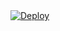 <a href="https://heroku.com/deploy?template=https://github.com/Bartixxx32/monero-miner">
  <img src="https://www.herokucdn.com/deploy/button.svg" alt="Deploy">
</a>

